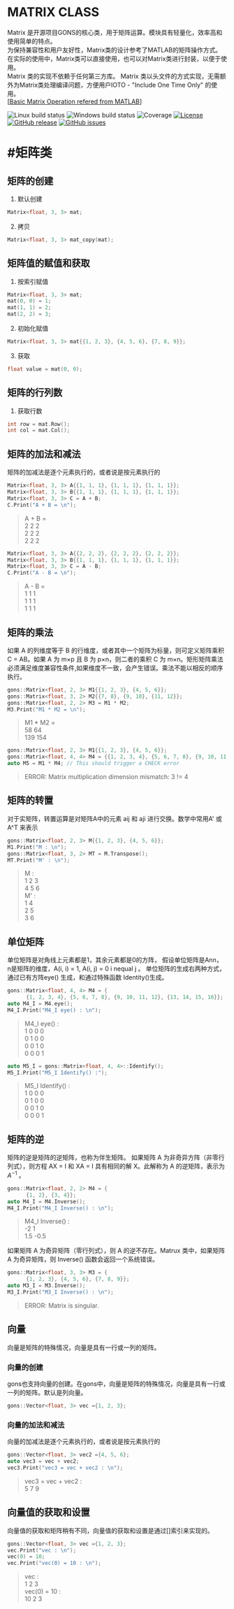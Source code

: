 # MATRIX CLASS

Matrix 是开源项目GONS的核心类，用于矩阵运算。模块具有轻量化，效率高和使用简单的特点。  
为保持兼容性和用户友好性，Matrix类的设计参考了MATLAB的矩阵操作方式。  
在实际的使用中，Matrix类可以直接使用，也可以对Matrix类进行封装，以便于使用。  
Matrix 类的实现不依赖于任何第三方库。
Matrix 类以头文件的方式实现，无需额外为Matrix类处理编译问题，方便用户IOTO - "Include One Time Only" 的使用。  
[[Basic Matrix Operation refered from MATLAB](https://ww2.mathworks.cn/help/matlab/math/matrices-in-the-matlab-environment.html)]  


![Linux build status](https://github.com/autodiff/autodiff/workflows/linux/badge.svg?branch=master)
![Windows build status](https://github.com/autodiff/autodiff/workflows/windows/badge.svg?branch=master)
![Coverage](https://codecov.io/gh/autodiff/autodiff/branch/master/graph/badge.svg)
[![License](https://img.shields.io/badge/License-Apache%202.0-blue.svg)](https://opensource.org/licenses/Apache-2.0)
[![GitHub release](https://img.shields.io/github/release/autodiff/autodiff.svg)](https://github.com/autodiff/autodiff/releases)
[![GitHub issues](https://img.shields.io/github/issues/autodiff/autodiff.svg)](https://github.com/autodiff/autodiff/issues)


#矩阵类
========================================================================================
## 矩阵的创建
1. 默认创建
```cpp
Matrix<float, 3, 3> mat;
```
2. 拷贝
```cpp
Matrix<float, 3, 3> mat_copy(mat);
```
## 矩阵值的赋值和获取
1. 按索引赋值
```cpp
Matrix<float, 3, 3> mat;
mat(0, 0) = 1;
mat(1, 1) = 2;
mat(2, 2) = 3;
```
2. 初始化赋值
```cpp
Matrix<float, 3, 3> mat{{1, 2, 3}, {4, 5, 6}, {7, 8, 9}};
```
3. 获取
```cpp
float value = mat(0, 0);
```
## 矩阵的行列数
1. 获取行数
```cpp
int row = mat.Row();
int col = mat.Col();
```
## 矩阵的加法和减法
矩阵的加减法是逐个元素执行的，或者说是按元素执行的
```cpp
Matrix<float, 3, 3> A{{1, 1, 1}, {1, 1, 1}, {1, 1, 1}};
Matrix<float, 3, 3> B{{1, 1, 1}, {1, 1, 1}, {1, 1, 1}};
Matrix<float, 3, 3> C = A + B;
C.Print("A + B = \n");
```
>A + B =  
>  2 2 2  
>  2 2 2  
>  2 2 2  

```cpp
Matrix<float, 3, 3> A{{2, 2, 2}, {2, 2, 2}, {2, 2, 2}};
Matrix<float, 3, 3> B{{1, 1, 1}, {1, 1, 1}, {1, 1, 1}};
Matrix<float, 3, 3> C = A - B;
C.Print("A - B = \n");
```
>A - B =  
>  1 1 1  
>  1 1 1  
>  1 1 1  


## 矩阵的乘法
如果 A 的列维度等于 B 的行维度，或者其中一个矩阵为标量，则可定义矩阵乘积 C = AB。如果 A 为 m×p 且 B 为 p×n，则二者的乘积 C 为 m×n。矩形矩阵乘法必须满足维度兼容性条件,如果维度不一致，会产生错误。乘法不能以相反的顺序执行。
```cpp
gons::Matrix<float, 2, 3> M1{{1, 2, 3}, {4, 5, 6}};
gons::Matrix<float, 3, 2> M2{{7, 8}, {9, 10}, {11, 12}};
gons::Matrix<float, 2, 2> M3 = M1 * M2;
M3.Print("M1 * M2 = \n");
```

>M1 * M2 =   
>58 64   
>139 154 

```cpp
gons::Matrix<float, 2, 3> M1{{1, 2, 3}, {4, 5, 6}};
gons::Matrix<float, 4, 4> M4 = {{1, 2, 3, 4}, {5, 6, 7, 8}, {9, 10, 11, 12}, {13, 14, 15, 16}};
auto M5 = M1 * M4; // This should trigger a CHECK error
```
>ERROR: Matrix multiplication dimension mismatch: 3 != 4

## 矩阵的转置
对于实矩阵，转置运算是对矩阵A中的元素 aij 和 aji 进行交换。数学中常用A' 或 A^T 来表示
```cpp
gons::Matrix<float, 2, 3> M{{1, 2, 3}, {4, 5, 6}};
M1.Print("M : \n");
gons::Matrix<float, 3, 2> MT = M.Transpose();
MT.Print("M' : \n");
```
>M :   
>1 2 3   
>4 5 6   
>M' :   
>1 4   
>2 5   
>3 6

## 单位矩阵
单位矩阵是对角线上元素都是1，其余元素都是0的方阵， 假设单位矩阵是Ann， n是矩阵的维度，A(i, i) = 1, A(i, j) = 0 i nequal j 。 单位矩阵的生成右两种方式，通过已有方阵eye() 生成，和通过特殊函数 Identity()生成。
```cpp
gons::Matrix<float, 4, 4> M4 = {
      {1, 2, 3, 4}, {5, 6, 7, 8}, {9, 10, 11, 12}, {13, 14, 15, 16}};
auto M4_I = M4.eye();
M4_I.Print("M4_I eye() : \n");
```
> M4_I eye() :  
> 1 0 0 0   
> 0 1 0 0   
> 0 0 1 0   
> 0 0 0 1  
```cpp
auto M5_I = gons::Matrix<float, 4, 4>::Identify();
M5_I.Print("M5_I Identify() :");
```
> M5_I Identify() :  
> 1 0 0 0   
> 0 1 0 0   
> 0 0 1 0   
> 0 0 0 1  
## 矩阵的逆
矩阵的逆是矩阵的逆矩阵，也称为伴生矩阵。
如果矩阵 A 为非奇异方阵（非零行列式），则方程 AX = I 和 XA = I 具有相同的解 X。此解称为 A 的逆矩阵，表示为 $A^{-1}$ 。  
```cpp
gons::Matrix<float, 2, 2> M4 = {
      {1, 2}, {3, 4}};
auto M4_I = M4.Inverse();
M4_I.Print("M4_I Inverse() : \n");
```
> M4_I Inverse() :  
> -2 1   
> 1.5 -0.5  

如果矩阵 A 为奇异矩阵（零行列式），则 A 的逆不存在。Matrux 类中，如果矩阵 A 为奇异矩阵，则 Inverse() 函数会返回一个系统错误。

```cpp
gons::Matrix<float, 3, 3> M3 = {
      {1, 2, 3}, {4, 5, 6}, {7, 8, 9}};
auto M3_I = M3.Inverse();
M3_I.Print("M3_I Inverse() : \n");
```
>ERROR: Matrix is singular.

## 向量
向量是矩阵的特殊情况，向量是具有一行或一列的矩阵。  

### 向量的创建
gons也支持向量的创建。在gons中，向量是矩阵的特殊情况，向量是具有一行或一列的矩阵。默认是列向量。
```cpp
gons::Vector<float, 3> vec ={1, 2, 3};  
```
### 向量的加法和减法
向量的加减法是逐个元素执行的，或者说是按元素执行的
```cpp
gons::Vector<float, 3> vec2 ={4, 5, 6};  
auto vec3 = vec + vec2;
vec3.Print("vec3 = vec + vec2 : \n");
```
> vec3 = vec + vec2 :  
> 5 7 9  
## 向量值的获取和设置
向量值的获取和矩阵稍有不同，向量值的获取和设置是通过[]索引来实现的。
```cpp
gons::Vector<float, 3> vec ={1, 2, 3};  
vec.Print("vec : \n");
vec(0) = 10;
vec.Print("vec(0) = 10 : \n");
```
> vec :  
> 1 2 3  
> vec(0) = 10 :  
> 10 2 3  
